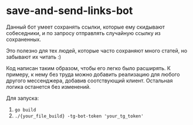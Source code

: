 # save-and-send-links-bot

Данный бот умеет сохранять ссылки, которые ему скидывают собеседники, и по запросу отправлять случайную ссылку из сохраненных.

Это полезно для тех людей, которые часто сохраняют много статей, но забывают их читать :)

Код написан таким образом, чтобы его легко было расширять. К примеру, к нему без труда можно добавить реализацию для любого другого мессенджера, добавив соотствующий клиент. Остальная логика останется без изменений.

Для запуска:

1) `go build`
2) `./{your_file_build} -tg-bot-token 'your_tg_token'`